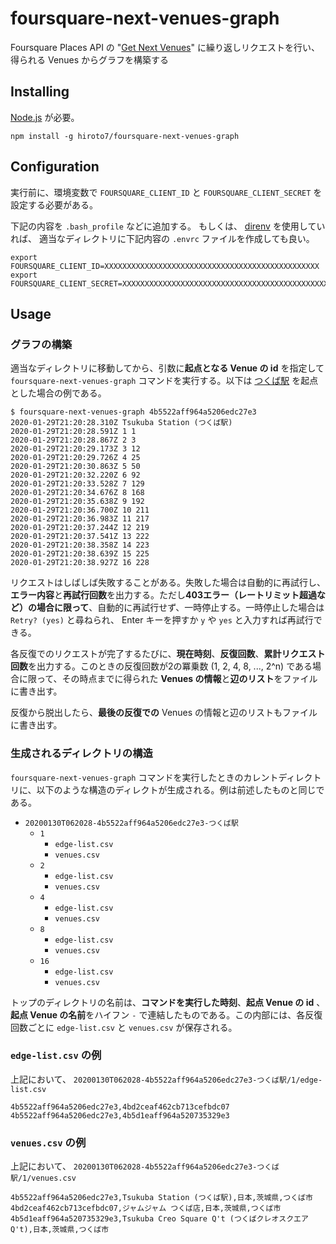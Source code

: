 # foursquare-next-venues-graph

Foursquare Places API の "[Get Next Venues](https://developer.foursquare.com/docs/api/venues/nextvenues)" に繰り返しリクエストを行い、得られる Venues からグラフを構築する

## Installing
[Node.js](https://nodejs.org/) が必要。
```
npm install -g hiroto7/foursquare-next-venues-graph
```

## Configuration
実行前に、環境変数で `FOURSQUARE_CLIENT_ID` と `FOURSQUARE_CLIENT_SECRET` を設定する必要がある。

下記の内容を `.bash_profile` などに追加する。
もしくは、 [direnv](http://direnv.net) を使用していれば、
適当なディレクトリに下記内容の `.envrc` ファイルを作成しても良い。
```
export FOURSQUARE_CLIENT_ID=XXXXXXXXXXXXXXXXXXXXXXXXXXXXXXXXXXXXXXXXXXXXXXXX
export FOURSQUARE_CLIENT_SECRET=XXXXXXXXXXXXXXXXXXXXXXXXXXXXXXXXXXXXXXXXXXXXXXXX
```

## Usage
### グラフの構築
適当なディレクトリに移動してから、引数に**起点となる Venue の id** を指定して `foursquare-next-venues-graph` コマンドを実行する。以下は [つくば駅](https://foursquare.com/v/%E3%81%A4%E3%81%8F%E3%81%B0%E9%A7%85/4b5522aff964a5206edc27e3) を起点とした場合の例である。
```
$ foursquare-next-venues-graph 4b5522aff964a5206edc27e3
2020-01-29T21:20:28.310Z Tsukuba Station (つくば駅)
2020-01-29T21:20:28.591Z 1 1
2020-01-29T21:20:28.867Z 2 3
2020-01-29T21:20:29.173Z 3 12
2020-01-29T21:20:29.726Z 4 25
2020-01-29T21:20:30.863Z 5 50
2020-01-29T21:20:32.220Z 6 92
2020-01-29T21:20:33.528Z 7 129
2020-01-29T21:20:34.676Z 8 168
2020-01-29T21:20:35.638Z 9 192
2020-01-29T21:20:36.700Z 10 211
2020-01-29T21:20:36.983Z 11 217
2020-01-29T21:20:37.244Z 12 219
2020-01-29T21:20:37.541Z 13 222
2020-01-29T21:20:38.358Z 14 223
2020-01-29T21:20:38.639Z 15 225
2020-01-29T21:20:38.927Z 16 228
```

リクエストはしばしば失敗することがある。失敗した場合は自動的に再試行し、**エラー内容**と**再試行回数**を出力する。ただし**403エラー（レートリミット超過など）の場合に限って**、自動的に再試行せず、一時停止する。一時停止した場合は `Retry? (yes)` と尋ねられ、 Enter キーを押すか `y` や `yes` と入力すれば再試行できる。

各反復でのリクエストが完了するたびに、**現在時刻**、**反復回数**、**累計リクエスト回数**を出力する。このときの反復回数が2の冪乗数 (1, 2, 4, 8, ..., 2^n) である場合に限って、その時点までに得られた **Venues の情報**と**辺のリスト**をファイルに書き出す。

反復から脱出したら、**最後の反復での** Venues の情報と辺のリストもファイルに書き出す。

### 生成されるディレクトリの構造
`foursquare-next-venues-graph` コマンドを実行したときのカレントディレクトリに、以下のような構造のディレクトが生成される。例は前述したものと同じである。

- `20200130T062028-4b5522aff964a5206edc27e3-つくば駅`
  - `1`
    - `edge-list.csv`
    - `venues.csv`
  - `2`
    - `edge-list.csv`
    - `venues.csv`
  - `4`
    - `edge-list.csv`
    - `venues.csv`
  - `8`
    - `edge-list.csv`
    - `venues.csv`
  - `16`
    - `edge-list.csv`
    - `venues.csv`

トップのディレクトリの名前は、**コマンドを実行した時刻**、**起点 Venue の id** 、**起点 Venue の名前**をハイフン `-` で連結したものである。この内部には、各反復回数ごとに `edge-list.csv` と `venues.csv` が保存される。

### `edge-list.csv` の例
上記において、 `20200130T062028-4b5522aff964a5206edc27e3-つくば駅/1/edge-list.csv`
```
4b5522aff964a5206edc27e3,4bd2ceaf462cb713cefbdc07
4b5522aff964a5206edc27e3,4b5d1eaff964a520735329e3
```

### `venues.csv` の例
上記において、 `20200130T062028-4b5522aff964a5206edc27e3-つくば駅/1/venues.csv`
```
4b5522aff964a5206edc27e3,Tsukuba Station (つくば駅),日本,茨城県,つくば市
4bd2ceaf462cb713cefbdc07,ジャムジャム つくば店,日本,茨城県,つくば市
4b5d1eaff964a520735329e3,Tsukuba Creo Square Q't (つくばクレオスクエア Q't),日本,茨城県,つくば市
```
